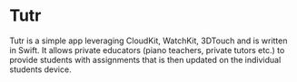 # Tutr

Tutr is a simple app leveraging CloudKit, WatchKit, 3DTouch and is written in Swift. It allows private educators (piano teachers, private tutors etc.) to provide students with assignments that is then updated on the individual students device. 
